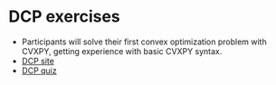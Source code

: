 # DCP exercises

* Participants will solve their first convex optimization problem with CVXPY, 
  getting experience with basic CVXPY syntax.
* [DCP site](https://dcp.stanford.edu/)
* [DCP quiz](https://dcp.stanford.edu/quiz)

